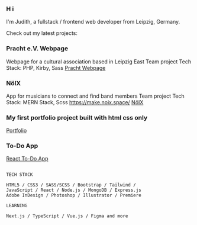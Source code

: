 ### H i

I'm Judith, a fullstack / frontend web developer from Leipzig, Germany.

Check out my latest projects:

### Pracht e.V. Webpage
Webpage for a cultural association based in Leipzig East
Team project
Tech Stack: PHP, Kirby, Sass
[Pracht Webpage](https://pracht-ev.net/en)

### NöIX
App for musicians to connect and find band members
Team project
Tech Stack: MERN Stack, Scss
https://make.noix.space/
[NöIX](https://github.com/noiix)

### My first portfolio project built with html css only
[Portfolio](https://judithcrasser.github.io/portfolio/)

### To-Do App
[React To-Do App](https://judithcrasser.github.io/to-do-app/)

```

TECH STACK

HTML5 / CSS3 / SASS/SCSS / Bootstrap / Tailwind / 
JavaScript / React / Node.js / MongoDB / Express.js
Adobe InDesign / Photoshop / Illustrator / Premiere

LEARNING

Next.js / TypeScript / Vue.js / Figma and more

```
